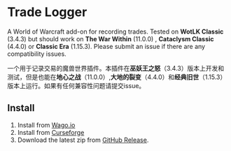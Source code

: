 # Trade Logger

A World of Warcraft add-on for recording trades. Tested on **WotLK Classic** (3.4.3) but should work on **The War Within** (11.0.0) , **Cataclysm Classic** (4.4.0) or **Classic Era** (1.15.3). Please submit an issue if  there are any compatibility issues.

一个用于记录交易的魔兽世界插件。本插件在**巫妖王之怒**（3.4.3）版本上开发和测试，但是也能在**地心之战**（11.0.0）,**大地的裂变**（4.4.0）和**经典旧世**（1.15.3）版本上运行。如果有任何兼容性问题请提交issue。

## Install 

1. Install from [Wago.io]()
2. Install from [Curseforge]()
3. Download the latest zip from [GitHub Release](https://github.com/dss886/TradeLogger/releases).